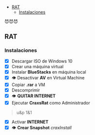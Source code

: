 
- [RAT](#rat)
  - [Instalaciones](#instalaciones)

😈​😈​😈​
## RAT

### Instalaciones

- [x] Descargar ISO de Windows 10
- [x] Crear una máquina virtual
- [x] Instalar **BlueStacks** en máquina local
- [x] ​​​​👁️​ Desactivar **AV** en Virtual Machine
- [x] Copiar **.rar** a VM 
- [x] Descomprimir
- [x] ​​​​👁️​ **QUITAR INTERNET** 
- [x] Ejecutar **CraxsRat** como Administrador

> u&p 1&1

- [x] Activar **INTERNET**
- [x] 👁️​ **Crear Snapshot** *craxInstall*
